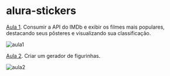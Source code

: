 # alura-stickers

[Aula 1](https://github.com/martinezga/alura-stickers-api/tree/aula1). Consumir a API do IMDb e exibir os filmes mais populares, destacando seus pôsteres e visualizando sua classificação.

![aula1](https://user-images.githubusercontent.com/52822208/180462977-98b0762a-ffce-48c2-aaf1-2a60b449d572.png)

[Aula 2](https://github.com/martinezga/alura-stickers-api/tree/aula2). Criar um gerador de figurinhas.

![aula2](https://user-images.githubusercontent.com/52822208/180464938-11b89bc2-26a2-4e3c-a960-a1282cf0c6c9.png)
